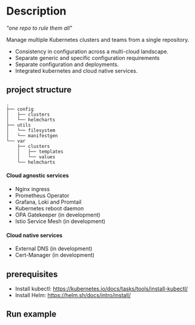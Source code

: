 # Description
*"one repo to rule them all"*

Manage multiple Kubernetes clusters and teams from a single repository.
* Consistency in configuration across a multi-cloud landscape.
* Separate generic and specific configuration requirements
* Separate configuration and deployments.
* Integrated kubernetes and cloud native services.

## project structure
```shell
.
├── config
│   ├── clusters
│   └── helmcharts
├── utils
│   └── filesystem
│   └── manifestgen
└── var
    ├── clusters
    │   ├── templates
    │   └── values
    └── helmcharts
```

#### Cloud agnostic services
* Nginx ingress
* Prometheus Operator
* Grafana, Loki and Promtail
* Kubernetes reboot daemon
* OPA Gatekeeper (in development)
* Istio Service Mesh (in development)

#### Cloud native services
* External DNS (in development)
* Cert-Manager (in development)

## prerequisites
* Install kubectl: https://kubernetes.io/docs/tasks/tools/install-kubectl/
* Install Helm: https://helm.sh/docs/intro/install/

## Run example
